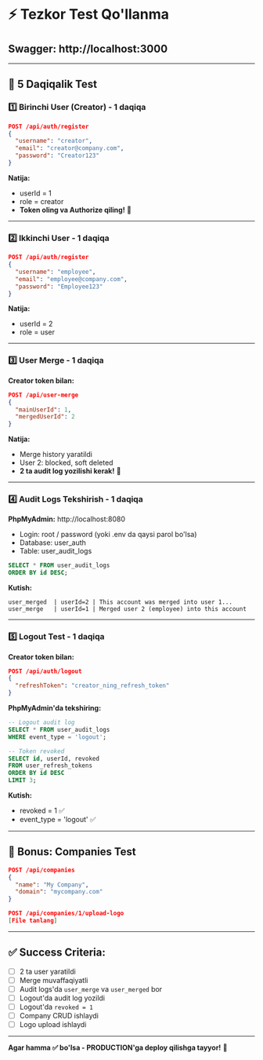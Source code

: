 # ⚡ Tezkor Test Qo'llanma

## Swagger: http://localhost:3000

---

## 🎯 5 Daqiqalik Test

### 1️⃣ Birinchi User (Creator) - 1 daqiqa

```json
POST /api/auth/register
{
  "username": "creator",
  "email": "creator@company.com",
  "password": "Creator123"
}
```

**Natija:**

- userId = 1
- role = creator
- **Token oling va Authorize qiling!** 🔑

---

### 2️⃣ Ikkinchi User - 1 daqiqa

```json
POST /api/auth/register
{
  "username": "employee",
  "email": "employee@company.com",
  "password": "Employee123"
}
```

**Natija:**

- userId = 2
- role = user

---

### 3️⃣ User Merge - 1 daqiqa

**Creator token bilan:**

```json
POST /api/user-merge
{
  "mainUserId": 1,
  "mergedUserId": 2
}
```

**Natija:**

- Merge history yaratildi
- User 2: blocked, soft deleted
- **2 ta audit log yozilishi kerak!** 📝

---

### 4️⃣ Audit Logs Tekshirish - 1 daqiqa

**PhpMyAdmin:** http://localhost:8080

- Login: root / password (yoki .env da qaysi parol bo'lsa)
- Database: user_auth
- Table: user_audit_logs

```sql
SELECT * FROM user_audit_logs
ORDER BY id DESC;
```

**Kutish:**

```
user_merged  | userId=2 | This account was merged into user 1...
user_merge   | userId=1 | Merged user 2 (employee) into this account
```

---

### 5️⃣ Logout Test - 1 daqiqa

**Creator token bilan:**

```json
POST /api/auth/logout
{
  "refreshToken": "creator_ning_refresh_token"
}
```

**PhpMyAdmin'da tekshiring:**

```sql
-- Logout audit log
SELECT * FROM user_audit_logs
WHERE event_type = 'logout';

-- Token revoked
SELECT id, userId, revoked
FROM user_refresh_tokens
ORDER BY id DESC
LIMIT 3;
```

**Kutish:**

- revoked = 1 ✅
- event_type = 'logout' ✅

---

## 🎁 Bonus: Companies Test

```json
POST /api/companies
{
  "name": "My Company",
  "domain": "mycompany.com"
}

POST /api/companies/1/upload-logo
[File tanlang]
```

---

## ✅ Success Criteria:

- [ ] 2 ta user yaratildi
- [ ] Merge muvaffaqiyatli
- [ ] Audit logs'da `user_merge` va `user_merged` bor
- [ ] Logout'da audit log yozildi
- [ ] Logout'da `revoked = 1`
- [ ] Company CRUD ishlaydi
- [ ] Logo upload ishlaydi

---

**Agar hamma ✅ bo'lsa - PRODUCTION'ga deploy qilishga tayyor!** 🚀

